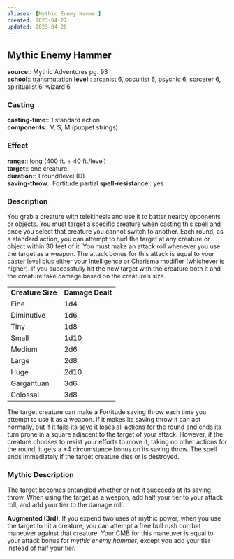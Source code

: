 ```yaml
---
aliases: [Mythic Enemy Hammer]
created: 2023-04-27
updated: 2023-04-28
---
```


## Mythic Enemy Hammer

**source**:: Mythic Adventures pg. 93  
**school**:: transmutation
**level**:: arcanist 6, occultist 6, psychic 6, sorcerer 6, spiritualist 6, wizard 6

### Casting

**casting-time**:: 1 standard action  
**components**:: V, S, M (puppet strings)

### Effect

**range**:: long (400 ft. + 40 ft./level)  
**target**:: one creature  
**duration**:: 1 round/level (D)  
**saving-throw**:: Fortitude partial
**spell-resistance**:: yes

### Description

You grab a creature with telekinesis and use it to batter nearby opponents or objects. You must target a specific creature when casting this spell and once you select that creature you cannot switch to another. Each round, as a standard action, you can attempt to hurl the target at any creature or object within 30 feet of it. You must make an attack roll whenever you use the target as a weapon. The attack bonus for this attack is equal to your caster level plus either your Intelligence or Charisma modifier (whichever is higher). If you successfully hit the new target with the creature both it and the creature take damage based on the creature’s size.  
  

|                   |                  |
|-------------------|------------------|
| **Creature Size** | **Damage Dealt** |
| Fine              | 1d4              |
| Diminutive        | 1d6              |
| Tiny              | 1d8              |
| Small             | 1d10             |
| Medium            | 2d6              |
| Large             | 2d8              |
| Huge              | 2d10             |
| Gargantuan        | 3d6              |
| Colossal          | 3d8              |

  
The target creature can make a Fortitude saving throw each time you attempt to use it as a weapon. If it makes its saving throw it can act normally, but if it fails its save it loses all actions for the round and ends its turn prone in a square adjacent to the target of your attack. However, if the creature chooses to resist your efforts to move it, taking no other actions for the round, it gets a +4 circumstance bonus on its saving throw. The spell ends immediately if the target creature dies or is destroyed.

### Mythic Description

The target becomes entangled whether or not it succeeds at its saving throw. When using the target as a weapon, add half your tier to your attack roll, and add your tier to the damage roll.  
  
**Augmented (3rd)**: If you expend two uses of mythic power, when you use the target to hit a creature, you can attempt a free bull rush combat maneuver against that creature. Your CMB for this maneuver is equal to your attack bonus for *mythic enemy hammer*, except you add your tier instead of half your tier.
